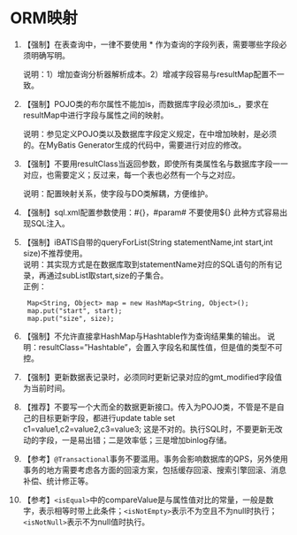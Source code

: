 # ORM映射

1. 【强制】在表查询中，一律不要使用 \* 作为查询的字段列表，需要哪些字段必须明确写明。 

  
   说明：1）增加查询分析器解析成本。2）增减字段容易与resultMap配置不一致。 

2. 【强制】POJO类的布尔属性不能加is，而数据库字段必须加is\_，要求在resultMap中进行字段与属性之间的映射。 

  
   说明：参见定义POJO类以及数据库字段定义规定，在中增加映射，是必须的。在MyBatis Generator生成的代码中，需要进行对应的修改。

3. 【强制】不要用resultClass当返回参数，即使所有类属性名与数据库字段一一对应，也需要定义；反过来，每一个表也必然有一个与之对应。 

  
   说明：配置映射关系，使字段与DO类解耦，方便维护。 

4. 【强制】sql.xml配置参数使用：\#{}，\#param\# 不要使用${} 此种方式容易出现SQL注入。 
5. 【强制】iBATIS自带的queryForList\(String statementName,int start,int size\)不推荐使用。   
   说明：其实现方式是在数据库取到statementName对应的SQL语句的所有记录，再通过subList取start,size的子集合。   
   正例：

   ```text
    Map<String, Object> map = new HashMap<String, Object>();    
    map.put("start", start);    
    map.put("size", size);
   ```

6. 【强制】不允许直接拿HashMap与Hashtable作为查询结果集的输出。  说明：resultClass=”Hashtable”，会置入字段名和属性值，但是值的类型不可控。
7. 【强制】更新数据表记录时，必须同时更新记录对应的gmt\_modified字段值为当前时间。
8. 【推荐】不要写一个大而全的数据更新接口。传入为POJO类，不管是不是自己的目标更新字段，都进行update table set c1=value1,c2=value2,c3=value3; 这是不对的。执行SQL时，不要更新无改动的字段，一是易出错；二是效率低；三是增加binlog存储。 
9. 【参考】`@Transactional`事务不要滥用。事务会影响数据库的QPS，另外使用事务的地方需要考虑各方面的回滚方案，包括缓存回滚、搜索引擎回滚、消息补偿、统计修正等。 
10. 【参考】`<isEqual>`中的compareValue是与属性值对比的常量，一般是数字，表示相等时带上此条件；`<isNotEmpty>`表示不为空且不为null时执行；`<isNotNull>`表示不为null值时执行。  

